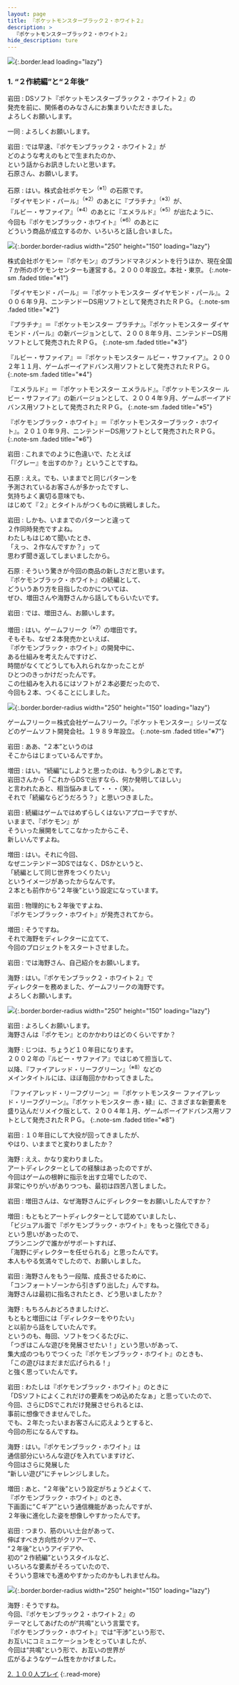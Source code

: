 ```yaml
---
layout: page
title: 『ポケットモンスターブラック２・ホワイト２』
description: >
  『ポケットモンスターブラック２・ホワイト２』
hide_description: ture
---
```


![](/others/interviews/jp/nds/irej/vol1/img/mainvisual1.jpg){:.border.lead loading="lazy"}

### 1. “２作続編”と“２年後”

岩田
: DSソフト『ポケットモンスターブラック２・ホワイト２』の<br>発売を前に、関係者のみなさんにお集まりいただきました。<br>よろしくお願いします。

一同
: よろしくお願いします。

岩田
: では早速、『ポケモンブラック２・ホワイト２』が<br>どのような考えのもとで生まれたのか、<br>という話からお訊きしたいと思います。<br>石原さん、お願いします。

石原
: はい。株式会社ポケモン<sup>（※1）</sup>の石原です。<br>『ダイヤモンド・パール』<sup>（※2）</sup>のあとに『プラチナ』<sup>（※3）</sup>が、<br>『ルビー・サファイア』<sup>（※4）</sup>のあとに『エメラルド』<sup>（※5）</sup>が出たように、<br>今回も『ポケモンブラック・ホワイト』<sup>（※6）</sup>のあとに<br>どういう商品が成立するのか、いろいろと話し合いました。

![](/others/interviews/jp/nds/irej/vol1/img/photo1.jpg){:.border.border-radius width="250" height="150" loading="lazy"}

株式会社ポケモン＝『ポケモン』のブランドマネジメントを行うほか、現在全国７か所のポケモンセンターも運営する。２０００年設立。本社・東京。
{:.note-sm .faded title="※1"}

『ダイヤモンド・パール』＝『ポケットモンスター ダイヤモンド・パール』。２００６年９月、ニンテンドーDS用ソフトとして発売されたＲＰＧ。
{:.note-sm .faded title="※2"}

『プラチナ』＝『ポケットモンスター プラチナ』。『ポケットモンスター ダイヤモンド・パール』の新バージョンとして、２００８年９月、ニンテンドーDS用ソフトとして発売されたＲＰＧ。
{:.note-sm .faded title="※3"}

『ルビー・サファイア』＝『ポケットモンスター ルビー・サファイア』。２００２年１１月、ゲームボーイアドバンス用ソフトとして発売されたＲＰＧ。
{:.note-sm .faded title="※4"}

『エメラルド』＝『ポケットモンスター エメラルド』。『ポケットモンスター ルビー・サファイア』の新バージョンとして、２００４年９月、ゲームボーイアドバンス用ソフトとして発売されたＲＰＧ。
{:.note-sm .faded title="※5"}

『ポケモンブラック・ホワイト』＝『ポケットモンスターブラック・ホワイト』。２０１０年９月、ニンテンドーDS用ソフトとして発売されたＲＰＧ。
{:.note-sm .faded title="※6"}

岩田
: これまでのように色違いで、たとえば<br>「『グレー』を出すのか？」ということですね。

石原
: ええ。でも、いままでと同じパターンを<br>予測されているお客さんが多かったですし、<br>気持ちよく裏切る意味でも、<br>はじめて『２』とタイトルがつくものに挑戦しました。

岩田
: しかも、いままでのパターンと違って<br>２作同時発売ですよね。<br>わたしもはじめて聞いたとき、<br>「えっ、２作なんですか？」って<br>思わず聞き返してしまいましたから。

石原
: そういう驚きが今回の商品の新しさだと思います。<br>『ポケモンブラック・ホワイト』の続編として、<br>どういうあり方を目指したのかについては、<br>ぜひ、増田さんや海野さんから話してもらいたいです。

岩田
: では、増田さん、お願いします。

増田
: はい。ゲームフリーク<sup>（※7）</sup>の増田です。<br>そもそも、なぜ２本発売かといえば、<br>『ポケモンブラック・ホワイト』の開発中に、<br>ある仕組みを考えたんですけど、<br>時間がなくてどうしても入れられなかったことが<br>ひとつのきっかけだったんです。<br>この仕組みを入れるにはソフトが２本必要だったので、<br>今回も２本、つくることにしました。

![](/others/interviews/jp/nds/irej/vol1/img/photo2.jpg){:.border.border-radius width="250" height="150" loading="lazy"}

ゲームフリーク＝株式会社ゲームフリーク。『ポケットモンスター』シリーズなどのゲームソフト開発会社。１９８９年設立。
{:.note-sm .faded title="※7"}

岩田
: ああ、“２本”というのは<br>そこからはじまっているんですか。

増田
: はい。“続編”にしようと思ったのは、もう少しあとです。<br>岩田さんから「これからDSで出すなら、何か発明してほしい」<br>と言われたあと、相当悩みまして・・・（笑）。<br>それで「続編ならどうだろう？」と思いつきました。

岩田
: 続編はゲームではめずらしくはないアプローチですが、<br>いままで、『ポケモン』が<br>そういった展開をしてこなかったからこそ、<br>新しいんですよね。

増田
: はい。それに今回、<br>なぜニンテンドー3DSではなく、DSかというと、<br>「続編として同じ世界をつくりたい」<br>というイメージがあったからなんです。<br>２本とも前作から“２年後”という設定になっています。

岩田
: 物理的にも２年後ですよね、<br>『ポケモンブラック・ホワイト』が発売されてから。

増田
: そうですね。<br>それで海野をディレクターに立てて、<br>今回のプロジェクトをスタートさせました。

岩田
: では海野さん、自己紹介をお願いします。

海野
: はい。『ポケモンブラック２・ホワイト２』で<br>ディレクターを務めました、ゲームフリークの海野です。<br>よろしくお願いします。

![](/others/interviews/jp/nds/irej/vol1/img/photo3.jpg){:.border.border-radius width="250" height="150" loading="lazy"}

岩田
: よろしくお願いします。<br>海野さんは『ポケモン』とのかかわりはどのくらいですか？

海野
: じつは、ちょうど１０年目になります。<br>２００２年の『ルビー・サファイア』ではじめて担当して、<br>以降、『ファイアレッド・リーフグリーン』<sup>（※8）</sup>などの<br>メインタイトルには、ほぼ毎回かかわってきました。

『ファイアレッド・リーフグリーン』＝『ポケットモンスター ファイアレッド・リーフグリーン』。『ポケットモンスター 赤・緑』に、さまざまな新要素を盛り込んだリメイク版として、２００４年１月、ゲームボーイアドバンス用ソフトとして発売されたＲＰＧ。
{:.note-sm .faded title="※8"}

岩田
: １０年目にして大役が回ってきましたが、<br>やはり、いままでと変わりましたか？

海野
: ええ、かなり変わりました。<br>アートディレクターとしての経験はあったのですが、<br>今回はゲームの根幹に指示を出す立場でしたので、<br>非常にやりがいがありつつも、最初は四苦八苦しました。

岩田
: 増田さんは、なぜ海野さんにディレクターをお願いしたんですか？

増田
: もともとアートディレクターとして認めていましたし、<br>「ビジュアル面で『ポケモンブラック・ホワイト』をもっと強化できる」<br>という思いがあったので、<br>プランニングで誰かがサポートすれば、<br>「海野にディレクターを任せられる」と思ったんです。<br>本人もやる気満々でしたので、お願いしました。

岩田
: 海野さんをもう一段階、成長させるために、<br>「コンフォートゾーンから引きずり出した」んですね。<br>海野さんは最初に指名されたとき、どう思いましたか？

海野
: もちろんおどろきましたけど、<br>もともと増田には「ディレクターをやりたい」<br>と以前から話をしていたんです。<br>というのも、毎回、ソフトをつくるたびに、<br>「つぎはこんな遊びを発展させたい！」という思いがあって、<br>集大成のつもりでつくった『ポケモンブラック・ホワイト』のときも、<br>「この遊びはまだまだ広げられる！」<br>と強く思っていたんです。

岩田
: わたしは『ポケモンブラック・ホワイト』のときに<br>「DSソフトによくこれだけの要素をつめ込めたなぁ」と思っていたので、<br>今回、さらにDSでこれだけ発展させられるとは、<br>事前に想像できませんでした。<br>でも、２年たったいまお客さんに応えようとすると、<br>今回の形になるんですね。

海野
: はい。『ポケモンブラック・ホワイト』は<br>通信部分にいろんな遊びを入れていますけど、<br>今回はさらに発展した<br>“新しい遊び”にチャレンジしました。

増田
: あと、“２年後”という設定がちょうどよくて、<br>『ポケモンブラック・ホワイト』のとき、<br>下画面に“Ｃギア”という通信機能があったんですが、<br>２年後に進化した姿を想像しやすかったんです。

岩田
: つまり、筋のいい土台があって、<br>伸ばすべき方向性がクリアーで、<br>“２年後”というアイデアや、<br>初の“２作続編”というスタイルなど、<br>いろいろな要素がそろっていたので、<br>そういう意味でも進めやすかったのかもしれませんね。

![](/others/interviews/jp/nds/irej/vol1/img/photo4.jpg){:.border.border-radius width="250" height="150" loading="lazy"}

海野
: そうですね。<br>今回、『ポケモンブラック２・ホワイト２』の<br>テーマとしてあげたのが“共鳴”という言葉です。<br>『ポケモンブラック・ホワイト』では“干渉”という形で、<br>お互いにコミュニケーションをとっていましたが、<br>今回は“共鳴”という形で、お互いの世界が<br>広がるようなゲーム性をかかげました。

[2. １００人プレイ](2.md)
{:.read-more}

